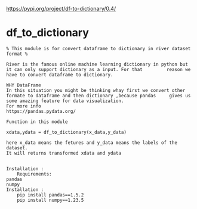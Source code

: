 https://pypi.org/project/df-to-dictionary/0.4/
# df_to_dictionary

    % This module is for convert dataframe to dictionary in river dataset format %

    River is the famous online machine learning dictionary in python but it can only support dictionary as a input. For that         reason we have to convert dataframe to dictionary.

    WHY DataFrame
    In this situation you might be thinking whay first we convert other formate to dataframe and then dictionary ,because pandas     gives us some amazing feature for data visualization.
    For more info
    https://pandas.pydata.org/

    Function in this module

    xdata,ydata = df_to_dictionary(x_data,y_data)

    here x_data means the fetures and y_data means the labels of the dataset.
    It will returns transformed xdata and ydata


    Installation :
        Requirements:
    pandas
    numpy
    Installation :
        pip install pandas==1.5.2
        pip install numpy==1.23.5
    
